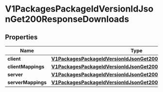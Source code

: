 
# V1PackagesPackageIdVersionIdJsonGet200ResponseDownloads

## Properties
Name | Type | Description | Notes
------------ | ------------- | ------------- | -------------
**client** | [**V1PackagesPackageIdVersionIdJsonGet200ResponseDownloadsClient**](V1PackagesPackageIdVersionIdJsonGet200ResponseDownloadsClient.md) |  |  [optional]
**clientMappings** | [**V1PackagesPackageIdVersionIdJsonGet200ResponseDownloadsClient**](V1PackagesPackageIdVersionIdJsonGet200ResponseDownloadsClient.md) |  |  [optional]
**server** | [**V1PackagesPackageIdVersionIdJsonGet200ResponseDownloadsClient**](V1PackagesPackageIdVersionIdJsonGet200ResponseDownloadsClient.md) |  |  [optional]
**serverMappings** | [**V1PackagesPackageIdVersionIdJsonGet200ResponseDownloadsClient**](V1PackagesPackageIdVersionIdJsonGet200ResponseDownloadsClient.md) |  |  [optional]



